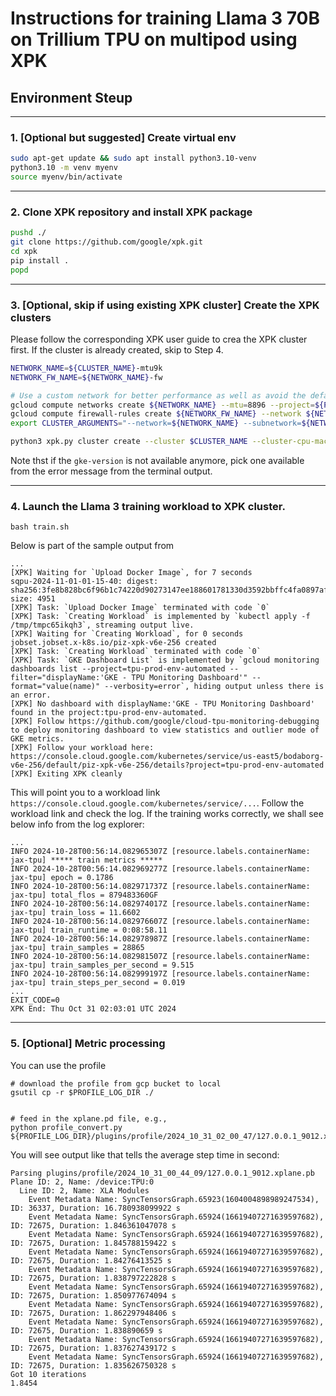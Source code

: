 

# Instructions for training Llama 3 70B on Trillium TPU on multipod using XPK

## Environment Steup
---
### 1. [Optional but suggested] Create virtual env
```bash
sudo apt-get update && sudo apt install python3.10-venv
python3.10 -m venv myenv
source myenv/bin/activate
```
---
### 2. Clone XPK repository and install XPK package
```bash
pushd ./
git clone https://github.com/google/xpk.git
cd xpk
pip install .
popd
```

---
### 3. [Optional, skip if using existing XPK cluster] Create the XPK clusters
Please follow the corresponding XPK user guide to crea the XPK cluster first. If the cluster is already created, skip to Step 4.  
```bash
NETWORK_NAME=${CLUSTER_NAME}-mtu9k
NETWORK_FW_NAME=${NETWORK_NAME}-fw

# Use a custom network for better performance as well as avoid the default network to be overloaded.
gcloud compute networks create ${NETWORK_NAME} --mtu=8896 --project=${PROJECT} --subnet-mode=auto --bgp-routing-mode=regional
gcloud compute firewall-rules create ${NETWORK_FW_NAME} --network ${NETWORK_NAME} --allow tcp,icmp,udp --project=${PROJECT}
export CLUSTER_ARGUMENTS="--network=${NETWORK_NAME} --subnetwork=${NETWORK_NAME}"

python3 xpk.py cluster create --cluster $CLUSTER_NAME --cluster-cpu-machine-type=n1-standard-8 --num-slices=$NUM_SLICES --tpu-type=$TPU_TYPE --zone=$ZONE  --project=$PROJECT --on-demand --custom-cluster-arguments="${CLUSTER_ARGUMENTS}"  --create-vertex-tensorboard --gke-version=1.31.1-gke.1678000
```
Note thst if the `gke-version` is not available anymore, pick one available from the error message from the terminal output.

---
### 4. Launch the Llama 3 training workload to XPK cluster.
```
bash train.sh
```

Below is part of the sample output from 
```
...
[XPK] Waiting for `Upload Docker Image`, for 7 seconds
sqpu-2024-11-01-01-15-40: digest: sha256:3fe8b828bc6f96b1c74220d90273147ee188601781330d3592bbffc4fa0897af size: 4951
[XPK] Task: `Upload Docker Image` terminated with code `0`
[XPK] Task: `Creating Workload` is implemented by `kubectl apply -f /tmp/tmpc65ikqh3`, streaming output live.
[XPK] Waiting for `Creating Workload`, for 0 seconds
jobset.jobset.x-k8s.io/piz-xpk-v6e-256 created
[XPK] Task: `Creating Workload` terminated with code `0`
[XPK] Task: `GKE Dashboard List` is implemented by `gcloud monitoring dashboards list --project=tpu-prod-env-automated --filter="displayName:'GKE - TPU Monitoring Dashboard'" --format="value(name)" --verbosity=error`, hiding output unless there is an error.
[XPK] No dashboard with displayName:'GKE - TPU Monitoring Dashboard' found in the project:tpu-prod-env-automated.
[XPK] Follow https://github.com/google/cloud-tpu-monitoring-debugging to deploy monitoring dashboard to view statistics and outlier mode of GKE metrics.
[XPK] Follow your workload here: https://console.cloud.google.com/kubernetes/service/us-east5/bodaborg-v6e-256/default/piz-xpk-v6e-256/details?project=tpu-prod-env-automated
[XPK] Exiting XPK cleanly
```
This will point you to a workload link `https://console.cloud.google.com/kubernetes/service/...`. Follow the workload link and check the log. If the training works correctly, we shall see below info from the log explorer:
```
...
INFO 2024-10-28T00:56:14.082965307Z [resource.labels.containerName: jax-tpu] ***** train metrics *****
INFO 2024-10-28T00:56:14.082969277Z [resource.labels.containerName: jax-tpu] epoch = 0.1786
INFO 2024-10-28T00:56:14.082971737Z [resource.labels.containerName: jax-tpu] total_flos = 879483360GF
INFO 2024-10-28T00:56:14.082974017Z [resource.labels.containerName: jax-tpu] train_loss = 11.6602
INFO 2024-10-28T00:56:14.082976607Z [resource.labels.containerName: jax-tpu] train_runtime = 0:08:58.11
INFO 2024-10-28T00:56:14.082978987Z [resource.labels.containerName: jax-tpu] train_samples = 28865
INFO 2024-10-28T00:56:14.082981507Z [resource.labels.containerName: jax-tpu] train_samples_per_second = 9.515
INFO 2024-10-28T00:56:14.082999197Z [resource.labels.containerName: jax-tpu] train_steps_per_second = 0.019
...
EXIT_CODE=0
XPK End: Thu Oct 31 02:03:01 UTC 2024
```
---
### 5. [Optional] Metric processing
You can use the profile 
```
# download the profile from gcp bucket to local
gsutil cp -r $PROFILE_LOG_DIR ./


# feed in the xplane.pd file, e.g.,
python profile_convert.py ${PROFILE_LOG_DIR}/plugins/profile/2024_10_31_02_00_47/127.0.0.1_9012.xplane.pb
```

You will see output like that tells the average step time in second:
```
Parsing plugins/profile/2024_10_31_00_44_09/127.0.0.1_9012.xplane.pb
Plane ID: 2, Name: /device:TPU:0
  Line ID: 2, Name: XLA Modules
    Event Metadata Name: SyncTensorsGraph.65923(1604004898989247534), ID: 36337, Duration: 16.780938099922 s
    Event Metadata Name: SyncTensorsGraph.65924(16619407271639597682), ID: 72675, Duration: 1.846361047078 s
    Event Metadata Name: SyncTensorsGraph.65924(16619407271639597682), ID: 72675, Duration: 1.845788159422 s
    Event Metadata Name: SyncTensorsGraph.65924(16619407271639597682), ID: 72675, Duration: 1.84276413525 s
    Event Metadata Name: SyncTensorsGraph.65924(16619407271639597682), ID: 72675, Duration: 1.838797222828 s
    Event Metadata Name: SyncTensorsGraph.65924(16619407271639597682), ID: 72675, Duration: 1.850977674094 s
    Event Metadata Name: SyncTensorsGraph.65924(16619407271639597682), ID: 72675, Duration: 1.862297948406 s
    Event Metadata Name: SyncTensorsGraph.65924(16619407271639597682), ID: 72675, Duration: 1.838890659 s
    Event Metadata Name: SyncTensorsGraph.65924(16619407271639597682), ID: 72675, Duration: 1.837627439172 s
    Event Metadata Name: SyncTensorsGraph.65924(16619407271639597682), ID: 72675, Duration: 1.835626750328 s
Got 10 iterations
1.8454
```

